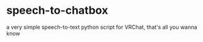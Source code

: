# speech-to-chatbox
a very simple speech-to-text python script for VRChat, that's all you wanna know
